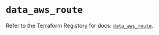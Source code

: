 # `data_aws_route`

Refer to the Terraform Registory for docs: [`data_aws_route`](https://registry.terraform.io/providers/hashicorp/aws/5.15.0/docs/data-sources/route).
